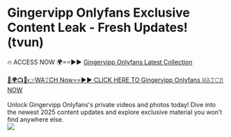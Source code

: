 # Gingervipp Onlyfans Exclusive Content Leak - Fresh Updates! (tvun)

🔥 ACCESS NOW 🌍==►► <a href="https://tinyurl.com/kvy9nzfs" rel="nofollow">Gingervipp Onlyfans Latest Collection</a>
<br><br>
[🔴🌍📺📱👉WA𝚃CH Now==►► CLICK HERE TO Gingervipp Onlyfans 𝚆𝙰𝚃𝙲𝙷 NOW](https://tinyurl.com/kvy9nzfs)
<br><br>
Unlock Gingervipp Onlyfans's private videos and photos today! Dive into the newest 2025 content updates and explore exclusive material you won’t find anywhere else.
<br>
<a href="https://tinyurl.com/kvy9nzfs" rel="nofollow" data-target="animated-image.originalLink"><img src="https://camo.githubusercontent.com/8a4f000d20f83aca3bf7ec5f350d767afa0574a8a352519fd8cfa583a6f93a33/68747470733a2f2f692e696d6775722e636f6d2f644a486b345a712e676966" data-canonical-src="https://i.imgur.com/dJHk4Zq.gif" style="max-width: 100%; display: inline-block;" data-target="animated-image.originalImage"></a>
<br>
